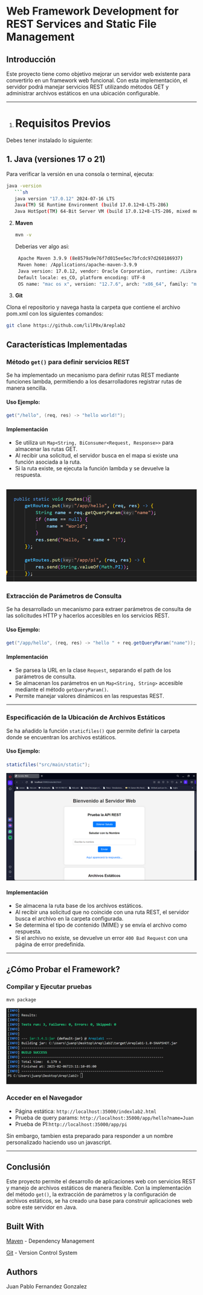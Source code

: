 # Web Framework Development for REST Services and Static File Management

##  Introducción
Este proyecto tiene como objetivo mejorar un servidor web existente para convertirlo en un framework web funcional. Con esta implementación, el servidor podrá manejar servicios REST utilizando métodos GET y administrar archivos estáticos en una ubicación configurable.

---

1. # Requisitos Previos  

Debes tener instalado lo siguiente:  

## 1. Java (versiones 17 o 21)  
Para verificar la versión en una consola o terminal, ejecuta:  

```sh
java -version
   ```sh
   java version "17.0.12" 2024-07-16 LTS
   Java(TM) SE Runtime Environment (build 17.0.12+8-LTS-286)
   Java HotSpot(TM) 64-Bit Server VM (build 17.0.12+8-LTS-286, mixed mode, sharing)
   ```

2. **Maven**

   ```sh
   mvn -v
   ```
    Deberias ver algo asi:

   ```sh
    Apache Maven 3.9.9 (8e8579a9e76f7d015ee5ec7bfcdc97d260186937)  
    Maven home: /Applications/apache-maven-3.9.9  
    Java version: 17.0.12, vendor: Oracle Corporation, runtime: /Library/Java/JavaVirtualMachines/jdk-17.jdk/Contents/Home  
    Default locale: es_CO, platform encoding: UTF-8  
    OS name: "mac os x", version: "12.7.6", arch: "x86_64", family: "mac"  

   ```

3. **Git**

Clona el repositorio y navega hasta la carpeta que contiene el archivo pom.xml con los siguientes comandos:

   ```sh
   git clone https://github.com/lilP0x/Areplab2
   ```

##  Características Implementadas

###  Método `get()` para definir servicios REST
Se ha implementado un mecanismo para definir rutas REST mediante funciones lambda, permitiendo a los desarrolladores registrar rutas de manera sencilla.

####  Uso Ejemplo:
```java
get("/hello", (req, res) -> "hello world!");
```

####  Implementación
- Se utiliza un `Map<String, BiConsumer<Request, Response>>` para almacenar las rutas GET.
- Al recibir una solicitud, el servidor busca en el mapa si existe una función asociada a la ruta.
- Si la ruta existe, se ejecuta la función lambda y se devuelve la respuesta.


![alt text](/src/main/resources/readmeImages/impl.png)
---

###  Extracción de Parámetros de Consulta
Se ha desarrollado un mecanismo para extraer parámetros de consulta de las solicitudes HTTP y hacerlos accesibles en los servicios REST.

####  Uso Ejemplo:
```java
get("/app/hello", (req, res) -> "hello " + req.getQueryParam("name"));
```

####  Implementación
- Se parsea la URL en la clase `Request`, separando el path de los parámetros de consulta.
- Se almacenan los parámetros en un `Map<String, String>` accesible mediante el método `getQueryParam()`.
- Permite manejar valores dinámicos en las respuestas REST.

---

###  Especificación de la Ubicación de Archivos Estáticos
Se ha añadido la función `staticfiles()` que permite definir la carpeta donde se encuentran los archivos estáticos.

####  Uso Ejemplo:
```java
staticfiles("src/main/static");
```

![alt text](/src/main/resources/readmeImages/image.png)

####  Implementación
- Se almacena la ruta base de los archivos estáticos.
- Al recibir una solicitud que no coincide con una ruta REST, el servidor busca el archivo en la carpeta configurada.
- Se determina el tipo de contenido (MIME) y se envía el archivo como respuesta.
- Si el archivo no existe, se devuelve un error `400 Bad Request` con una página de error predefinida.

---

##  ¿Cómo Probar el Framework?


###  Compilar y Ejecutar pruebas
```sh
mvn package
```
![alt text](/src/main/resources/readmeImages/image2.png)

###  Acceder en el Navegador
-  Página estática: `http://localhost:35000/indexlab2.html`
-  Prueba de query params: `http://localhost:35000/app/hello?name=Juan`
-  Prueba de PI:`http://localhost:35000/app/pi`

Sin embargo, tambien esta preparado para responder a un nombre personalizado haciendo uso un javascript.

---

##  Conclusión
Este proyecto permite el desarrollo de aplicaciones web con servicios REST y manejo de archivos estáticos de manera flexible. Con la implementación del método `get()`, la extracción de parámetros y la configuración de archivos estáticos, se ha creado una base para construir aplicaciones web sobre este servidor en Java.

## Built With

[Maven](https://maven.apache.org/index.html) - Dependency Management

[Git](https://git-scm.com) - Version Control System

## Authors

Juan Pablo Fernandez Gonzalez

